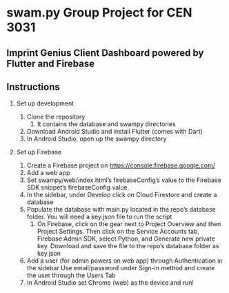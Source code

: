 # swam.py Group Project for CEN 3031

## Imprint Genius Client Dashboard powered by Flutter and Firebase

## Instructions

1. Set up development
	1. Clone the repository
		1. It contains the database and swampy directories 
	2. Download Android Studio and install Flutter (comes with Dart)
	3. In Android Studio, open up the swampy directory

2. Set up Firebase
	1. Create a Firebase project on https://console.firebase.google.com/ 
	1. Add a web app
	2. Set swampy/web/index.html’s firebaseConfig’s value to the Firebase SDK snippet’s firebaseConfig value.
	3. In the sidebar, under Develop click on Cloud Firestore and create a database
	4. Populate the database with main.py located in the repo’s database folder. You will need a key.json file to run the script
		1. On Firebase, click on the gear next to Project Overview and then Project Settings. Then click on the Service Accounts tab, Firebase Admin SDK, select Python, and Generate new private key. Download and save the file to the repo’s database folder as key.json
	7. Add a user (for admin powers on web app) through Authentication in the sidebar Use email/password under Sign-in method and create the user through the Users Tab
	8. In Android Studio set Chrome (web) as the device and run!
